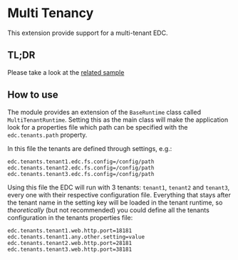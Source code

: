 # Multi Tenancy

This extension provide support for a multi-tenant EDC.

## TL;DR
Please take a look at the [related sample](../../samples/sample-multi-tenancy)

## How to use
The module provides an extension of the `BaseRuntime` class called `MultiTenantRuntime`.
Setting this as the main class will make the application look for a properties file which path can be specified with
the `edc.tenants.path` property.

In this file the tenants are defined through settings, e.g.:
```properties
edc.tenants.tenant1.edc.fs.config=/config/path
edc.tenants.tenant2.edc.fs.config=/config/path
edc.tenants.tenant3.edc.fs.config=/config/path
```

Using this file the EDC will run with 3 tenants: `tenant1`, `tenant2` and `tenant3`, every one with their respective
configuration file.
Everything that stays after the tenant name in the setting key will be loaded in the tenant runtime, so *theoretically*
(but not recommended) you could define all the tenants configuration in the tenants properties file:
```properties
edc.tenants.tenant1.web.http.port=18181
edc.tenants.tenant1.any.other.setting=value
edc.tenants.tenant2.web.http.port=28181
edc.tenants.tenant3.web.http.port=38181
```
